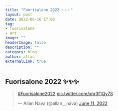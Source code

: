 ```yaml
---
title: "Fuorisalone 2022 ✨✨✨"
layout: post
date: 2022-06-16 17:00
tag: 
- fuorisalone
- art
image: ""
headerImage: false
description: ""
category: blog
author: allan
externalLink: true
---
```


## Fuorisalone 2022 ✨✨✨


<blockquote class="twitter-tweet" data-theme="dark"><p lang="und" dir="ltr"><a href="https://twitter.com/hashtag/Fuorisalone2022?src=hash&amp;ref_src=twsrc%5Etfw">#Fuorisalone2022</a> <a href="https://t.co/xnr3f1Qy7S">pic.twitter.com/xnr3f1Qy7S</a></p>&mdash; Allan Nava (@allan__nava) <a href="https://twitter.com/allan__nava/status/1535706579080814595?ref_src=twsrc%5Etfw">June 11, 2022</a></blockquote> <script async src="https://platform.twitter.com/widgets.js" charset="utf-8"></script>
